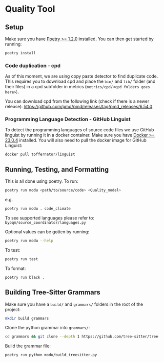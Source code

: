 # Quality Tool

## Setup

Make sure you have [Poetry >= 1.2.0](https://python-poetry.org/docs/) installed.
You can then get started by running:

```sh
poetry install
```

### Code duplication - cpd

As of this moment, we are using copy paste detector to find duplicate code.
This requires you to download cpd and place the `bin/` and `lib/` folder (and their files) in a cpd subfolder in metrics (`metrics/cpd/<cpd folders goes here>`).

You can download cpd from the following link (check if there is a newer release): https://github.com/pmd/pmd/releases/tag/pmd_releases/6.54.0

### Programming Language Detection - GitHub Linguist

To detect the programming languages of source code files we use GitHub linguist by running it in a docker container. 
Make sure you have [Docker >= 23.0.4](https://docs.docker.com/) installed.
You will also need to pull the docker image for GitHub Linguist:

```shell
docker pull toffernator/linguist
```

## Running, Testing, and Formatting

This is all done using poetry. To run:

```sh
poetry run modu <path/to/source/code> <Quality_model>
```
e.g.
```sh
poetry run modu . code_climate
```

To see supported languages please refer to: `byoqm/source_coordinator/languages.py`

Optional values can be gotten by running: 

```sh
poetry run modu --help
```

To test:

```sh
poetry run test
```

To format:

```
poetry run black .
```


## Building Tree-Sitter Grammars

Make sure you have a `build/` and `grammars/` folders in the root of the project:

```sh
mkdir build grammars
```

Clone the python grammar into `grammars/`:


```sh
cd grammars && git clone --depth 1 https://github.com/tree-sitter/tree-sitter-python && git clone --depth 1 https://github.com/tree-sitter/tree-sitter-c-sharp && git clone --depth 1 https://github.com/tree-sitter/tree-sitter-java && cd -
```

Build the grammar file:

```sh
poetry run python modu/build_treesitter.py
```
